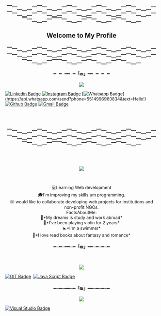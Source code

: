 <h3 align= "center">⎺⎻⎼⎽⎼⎻⎺⎻⎼⎽⎼⎻⎺⎻⎼⎽⎼⎻⎺⎻⎼⎽⎼⎻⎺⎻⎼⎽⎼⎻⎺⎻⎼⎽⎼⎻⎺⎻⎼⎽⎼⎻⎺⎻⎼⎽⎼⎻⎺⎻⎼⎽⎼⎻⎺⎻⎼⎽⎼⎻⎺⎻⎼⎽⎼⎻⎺⎺⎻⎼⎽⎼⎻⎺⎻⎼⎽⎼⎻⎺⎻⎼⎽⎼ <br> </h3>
<h2 align= "center"> Welcome to My Profile <br> </h2>
<h3 align= "center">⎺⎻⎼⎽⎼⎻⎺⎻⎼⎽⎼⎻⎺⎻⎼⎽⎼⎻⎺⎻⎼⎽⎼⎻⎺⎻⎼⎽⎼⎻⎺⎻⎼⎽⎼⎻⎺⎻⎼⎽⎼⎻⎺⎻⎼⎽⎼⎻⎺⎻⎼⎽⎼⎻⎺⎻⎼⎽⎼⎻⎺⎻⎼⎽⎼⎻⎺⎺⎻⎼⎽⎼⎻⎺⎻⎼⎽⎼⎻⎺⎻⎼⎽⎼ <br> </h3>
 
<h4 align= "center"> ━─━─━━─━「₪」━━─━─━─━ </h4>
  
<p align= "center"> 
<img src="https://readme-typing-svg.herokuapp.com?font=Euphoria+Script&color=%23965BF7&size=40&center=true&lines=How+to+Reach+me+?%3F+"(https://git.io/typing-svg)>
</p>


[![Linkedin Badge](https://img.shields.io/badge/-LinkedIn-blue?style=flat-square&logo=Linkedin&logoColor=white&link=https://www.linkedin.com/in/afonso-simao/)](https://www.linkedin.com/in/samylle-borges-developer/)
[![Instagram Badge](https://img.shields.io/badge/-Instagram-red?style=flat-square&logo=Instagram&logoColor=white&link=https://www.instagram.com/afonso2120/)](https://www.instagram.com/serzin_sc/) 
[![Whatsapp Badge](https://img.shields.io/badge/-Whatsapp-4CA143?style=flat-square&labelColor=4CA143&logo=whatsapp&logoColor=white&link=https://api.whatsapp.com/send?phone=5514996960834&text=Hello!)](https://api.whatsapp.com/send?phone=5514996960834&text=Hello!)
[![Github Badge](https://img.shields.io/badge/-Github-000?style=flat-square&logo=Github&logoColor=white&link=https://github.com/samylle-code)](https://github.com/samylle-code)
[![Gmail Badge](https://img.shields.io/badge/-Gmail-c14438?style=flat-square&logo=Gmail&logoColor=white&link=mailto:samyllesouzaborges2@gmail.com)](samyllesouzaborges2@gmail.com)
 
<br>
<br>


<h3 align= "center">⎺⎻⎼⎽⎼⎻⎺⎻⎼⎽⎼⎻⎺⎻⎼⎽⎼⎻⎺⎻⎼⎽⎼⎻⎺⎻⎼⎽⎼⎻⎺⎻⎼⎽⎼⎻⎺⎻⎼⎽⎼⎻⎺⎻⎼⎽⎼⎻⎺⎻⎼⎽⎼⎻⎺⎻⎼⎽⎼⎻⎺⎻⎼⎽⎼⎻⎺⎺⎻⎼⎽⎼⎻⎺⎻⎼⎽⎼⎻⎺⎻⎼⎽⎼ <br> </h3>

<br>
<br> 
<p align= "center"> 
<img src="https://readme-typing-svg.herokuapp.com?font=Euphoria+Script&color=%23965BF7&size=40&center=true&lines=Who+am+I%3F+"(https://git.io/typing-svg)>
</p>
 
<br>
<p align= "center"> 
💻Learning Web development <br>
🎓I'm improving my skills um programming. <br>
🌐I would like to collaborate developing  web projects for institutions and non-profit NGOs. <br>
FactsAboutMe: <br>
🌃*My dreams is study and work abroad* <br>
🎻*I've been playing violin for 2 years* <br>
🏊*I'm a swimmer* <br>
📖*I love read books about fantasy and romance* <br>
      </p>
<h4 align= "center"> ━─━─━━─━「₪」━━─━─━─━ </h4>

<br> 

<p align= "center"> 
<img src="https://readme-typing-svg.herokuapp.com?font=Euphoria+Script&color=%23965BF7&size=40&center=true&lines=I'm+Learning+"(https://git.io/typing-svg)>
 </p>  

[![GIT Badge](https://img.shields.io/badge/git-%23F05033.svg?style=for-the-badge&logo=git&logoColor=white&https://img.shields.io/badge/c%23-%23239120.svg?style=for-the-badge&logo=c-sharp&logoColor=white)](https://git-scm.com/)
 ​
[![Java Script Badge](https://img.shields.io/badge/JavaScript-323330?style=for-the-badge&logo=javascript&logoColor=F7DF1E&https://img.shields.io/badge/HTML5-E34F26?style=for-the-badge&logo=html5&logoColor=white)](https://www.javascript.com/)

<h4 align= "center"> ━─━─━━─━「₪」━━─━─━─━ </h4>

<p align= "center">
<img src="https://readme-typing-svg.herokuapp.com?font=Euphoria+Script&color=%23965BF7&size=30&center=true&lines=I'm+Using+"(https://git.io/typing-svg)>
</p>

[![Visual Studio Badge](https://img.shields.io/badge/Visual%20Studio-5C2D91.svg?style=for-the-badge&logo=visual-studio&logoColor=white)](https://visualstudio.microsoft.com/pt-br/)
